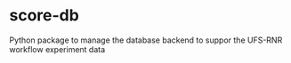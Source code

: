 # score-db
Python package to manage the database backend to suppor the UFS-RNR workflow experiment data
